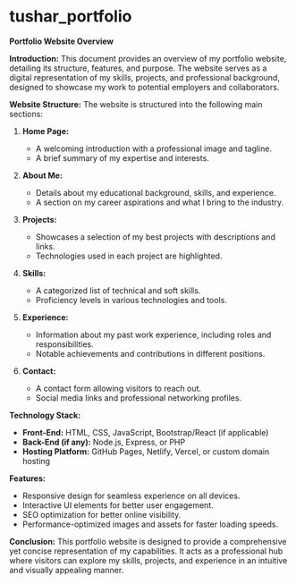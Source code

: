 # tushar_portfolio

**Portfolio Website Overview**

**Introduction:**
This document provides an overview of my portfolio website, detailing its structure, features, and purpose. The website serves as a digital representation of my skills, projects, and professional background, designed to showcase my work to potential employers and collaborators.

**Website Structure:**
The website is structured into the following main sections:

1. **Home Page:**
   - A welcoming introduction with a professional image and tagline.
   - A brief summary of my expertise and interests.

2. **About Me:**
   - Details about my educational background, skills, and experience.
   - A section on my career aspirations and what I bring to the industry.

3. **Projects:**
   - Showcases a selection of my best projects with descriptions and links.
   - Technologies used in each project are highlighted.

4. **Skills:**
   - A categorized list of technical and soft skills.
   - Proficiency levels in various technologies and tools.

5. **Experience:**
   - Information about my past work experience, including roles and responsibilities.
   - Notable achievements and contributions in different positions.

6. **Contact:**
   - A contact form allowing visitors to reach out.
   - Social media links and professional networking profiles.

**Technology Stack:**
- **Front-End:** HTML, CSS, JavaScript, Bootstrap/React (if applicable)
- **Back-End (if any):** Node.js, Express, or PHP
- **Hosting Platform:** GitHub Pages, Netlify, Vercel, or custom domain hosting

**Features:**
- Responsive design for seamless experience on all devices.
- Interactive UI elements for better user engagement.
- SEO optimization for better online visibility.
- Performance-optimized images and assets for faster loading speeds.

**Conclusion:**
This portfolio website is designed to provide a comprehensive yet concise representation of my capabilities. It acts as a professional hub where visitors can explore my skills, projects, and experience in an intuitive and visually appealing manner.
